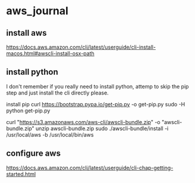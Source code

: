 # aws_journal


## install aws

https://docs.aws.amazon.com/cli/latest/userguide/cli-install-macos.html#awscli-install-osx-path


## install python

I don't remember if you really need to install python, attemp to skip the pip step and just install the cli directly please.

install pip
curl https://bootstrap.pypa.io/get-pip.py -o get-pip.py
sudo -H python get-pip.py

curl "https://s3.amazonaws.com/aws-cli/awscli-bundle.zip" -o "awscli-bundle.zip"
unzip awscli-bundle.zip
sudo ./awscli-bundle/install -i /usr/local/aws -b /usr/local/bin/aws

## configure aws
https://docs.aws.amazon.com/cli/latest/userguide/cli-chap-getting-started.html

